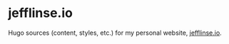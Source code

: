 # jefflinse.io

Hugo sources (content, styles, etc.) for my personal website, [jefflinse.io](https://jefflinse.io).
